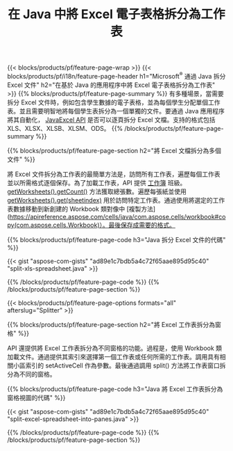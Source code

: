 ﻿---
title: 在 Java 中將 Excel 電子表格拆分為工作表
url: /zh-hant/java/splitter/
description: Java 說明如何使用 Java Excel 庫將 Microsoft Excel 文件拆分為多個文檔的源代碼
---
{{< blocks/products/pf/feature-page-wrap >}}
{{< blocks/products/pf/i18n/feature-page-header h1="Microsoft<sup>&reg;</sup> 通過 Java 拆分 Excel 文件" h2="在基於 Java 的應用程序中將 Excel 電子表格拆分為工作表" >}}
{{% blocks/products/pf/feature-page-summary %}}
有多種場景，當需要拆分 Excel 文件時，例如包含學生數據的電子表格，並為每個學生分配單個工作表。並且需要明智地將每個學生表拆分為一個單獨的文件。要通過 Java 應用程序將其自動化， [JavaExcel API](/cells/java/) 是否可以逐頁拆分 Excel 文檔。支持的格式包括 XLS、XLSX、XLSB、XLSM、ODS。 
{{% /blocks/products/pf/feature-page-summary %}}

{{% blocks/products/pf/feature-page-section h2="將 Excel 文檔拆分為多個文件" %}}

將 Excel 文件拆分為工作表的最簡單方法是，訪問所有工作表，遍歷每個工作表並以所需格式逐個保存。為了加載工作表，API 提供 [工作簿](https://apireference.aspose.com/cells/java/com.aspose.cells/Workbook) 班級。 [getWorksheets().getCount()](https://apireference.aspose.com/cells/java/com.aspose.cells/worksheetcollection#Count) 方法獲取總張數。遍歷每張紙並使用 [getWorksheets().get(sheetindex)](https://apireference.aspose.com/cells/java/com.aspose.cells/worksheetcollection#get) 用於訪問特定工作表。通過使用將選定的工作表數據移動到新創建的 Workbook 類對像中 [複製方法](https://apireference.aspose.com/cells/java/com.aspose.cells/workbook#copy(com.aspose.cells.Workbook)）。最後保存成需要的格式。

{{% blocks/products/pf/feature-page-code h3="Java 拆分 Excel 文件的代碼" %}}

{{< gist "aspose-com-gists" "ad89e1c7bdb5a4c72f65aae895d95c40" "split-xls-spreadsheet.java" >}}

{{% /blocks/products/pf/feature-page-code %}}
{{% /blocks/products/pf/feature-page-section %}}

{{< blocks/products/pf/feature-page-options formats="all" afterslug="Splitter" >}}

{{% blocks/products/pf/feature-page-section h2="將 Excel 工作表拆分為窗格" %}}

API 還提供將 Excel 工作表拆分為不同窗格的功能。過程是，使用 Workbook 類加載文件。通過提供其索引來選擇第一個工作表或任何所需的工作表。調用具有相關小區索引的 setActiveCell 作為參數。最後通過調用 split() 方法將工作表窗口拆分為不同的窗格。

{{% blocks/products/pf/feature-page-code h3="Java 將 Excel 工作表拆分為窗格視圖的代碼" %}}

{{< gist "aspose-com-gists" "ad89e1c7bdb5a4c72f65aae895d95c40" "split-excel-spreadsheet-into-panes.java" >}}

{{% /blocks/products/pf/feature-page-code %}}
{{% /blocks/products/pf/feature-page-section %}}